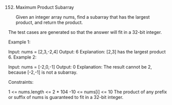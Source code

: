 152. Maximum Product Subarray

     Given an integer array nums, find a
     subarray
     that has the largest product, and return the product.

The test cases are generated so that the answer will fit in a 32-bit integer.



Example 1:

Input: nums = [2,3,-2,4]
Output: 6
Explanation: [2,3] has the largest product 6.
Example 2:

Input: nums = [-2,0,-1]
Output: 0
Explanation: The result cannot be 2, because [-2,-1] is not a subarray.


Constraints:

1 <= nums.length <= 2 * 104
-10 <= nums[i] <= 10
The product of any prefix or suffix of nums is guaranteed to fit in a 32-bit integer.